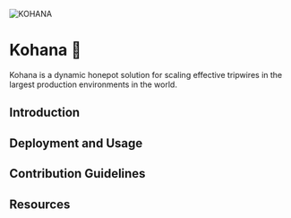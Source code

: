 ![KOHANA](.github/profile/.rsrc/kohana-banner.png)
# Kohana 🍯
Kohana is a dynamic honepot solution for scaling effective tripwires in the largest production environments in the world.

## Introduction

## Deployment and Usage

## Contribution Guidelines

## Resources
